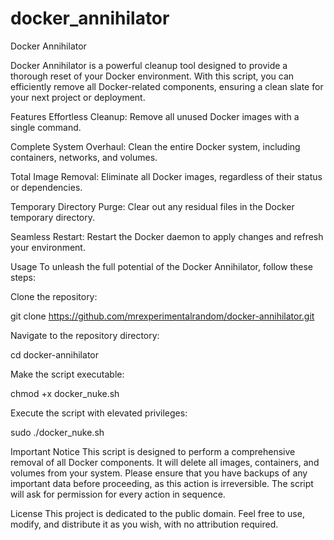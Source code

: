 # docker_annihilator
Docker Annihilator

Docker Annihilator is a powerful cleanup tool designed to provide a thorough reset of your Docker environment. With this script, you can efficiently remove all Docker-related components, ensuring a clean slate for your next project or deployment.

Features
Effortless Cleanup: Remove all unused Docker images with a single command.

Complete System Overhaul: Clean the entire Docker system, including containers, networks, and volumes.

Total Image Removal: Eliminate all Docker images, regardless of their status or dependencies.

Temporary Directory Purge: Clear out any residual files in the Docker temporary directory.

Seamless Restart: Restart the Docker daemon to apply changes and refresh your environment.

Usage
To unleash the full potential of the Docker Annihilator, follow these steps:

Clone the repository:

git clone https://github.com/mrexperimentalrandom/docker-annihilator.git

Navigate to the repository directory:

cd docker-annihilator

Make the script executable:

chmod +x docker_nuke.sh

Execute the script with elevated privileges:

sudo ./docker_nuke.sh

Important Notice
This script is designed to perform a comprehensive removal of all Docker components. It will delete all images, containers, and volumes from your system. Please ensure that you have backups of any important data before proceeding, as this action is irreversible.
The script will ask for permission for every action in sequence.

License
This project is dedicated to the public domain. Feel free to use, modify, and distribute it as you wish, with no attribution required.
